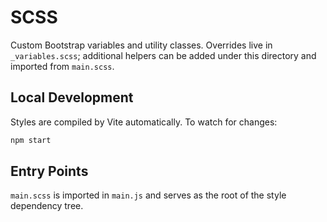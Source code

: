 # SCSS

Custom Bootstrap variables and utility classes. Overrides live in
`_variables.scss`; additional helpers can be added under this directory and
imported from `main.scss`.

## Local Development

Styles are compiled by Vite automatically. To watch for changes:

```sh
npm start
```

## Entry Points

`main.scss` is imported in `main.js` and serves as the root of the style
dependency tree.

